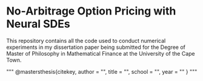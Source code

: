 # No-Arbitrage Option Pricing with Neural SDEs
This repository contains all the code used to conduct numerical experiments in my dissertation paper being submitted for
the Degree of Master of Philosophy in Mathematical Finance at the University of the Cape Town.

"""
@mastersthesis{citekey,
  author  = "",
  title   = "",
  school  = "",
  year    = ""
}
""" 
